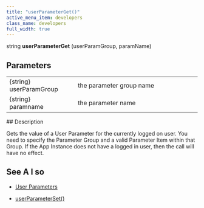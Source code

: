 ```yaml
---
title: "userParameterGet()"
active_menu_item: developers
class_name: developers
full_width: true
---
```



string **userParameterGet** (userParamGroup, paramName)

## Parameters

<table>
<tr>
<td width="168">
{string} userParamGroup

</td>
<td width="15">
</td>
<td width="697">
the parameter group name

</td>
</tr>
<tr>
<td width="168">
{string} paramname

</td>
<td width="15">
</td>
<td width="697">
the parameter name

</td>
</tr>
</table>
## Description

Gets the value of a User Parameter for the currently logged on user. You need to specify the Parameter Group and a valid Parameter Item within that Group. If the App Instance does not have a logged in user, then the call will have no effect.

## See A l so

 - [User Parameters](/developers/user-guide/product-guide/the-console/console-tabs/more/account-variables/user-parameters/)

 - [userParameterSet()](/developers/user-guide/scripting-apis/client-api/app-functions/userparameterset)


